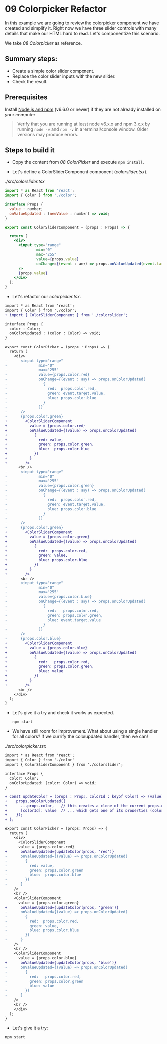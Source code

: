 # 09 Colorpicker Refactor

In this example we are going to review the colorpicker component we have created and simplify it. Right now we have three slider controls with many details that make our HTML hard to read. Let's componentize this scenario.

We take _08 Colorpicker_ as reference.

## Summary steps:

- Create a simple color slider component.
- Replace the color slider inputs with the new slider.
- Check the result.

## Prerequisites

Install [Node.js and npm](https://nodejs.org/en/) (v6.6.0 or newer) if they are not already installed on your computer.

> Verify that you are running at least node v6.x.x and npm 3.x.x by running `node -v` and `npm -v` in a terminal/console window. Older versions may produce errors.

## Steps to build it

- Copy the content from _08 ColorPicker_ and execute `npm install`.

- Let's define a ColorSliderComponent component (_colorslider.tsx_).

_./src/colorslider.tsx_

```jsx
import * as React from 'react';
import { Color } from './color';

interface Props {
  value : number;
  onValueUpdated : (newValue : number) => void;
}

export const ColorSliderComponent = (props : Props) => {

  return (
    <div>
      <input type="range"
              min="0"
              max="255"
              value={props.value}
              onChange={(event : any) => props.onValueUpdated(event.target.value)}
      />
      {props.value}
    </div>
  );
}
```

- Let's refactor our _colorpicker.tsx_.

```diff
import * as React from 'react';
import { Color } from './color';
+ import { ColorSliderComponent } from './colorslider';

interface Props {
  color : Color;
  onColorUpdated : (color : Color) => void;
}
  
export const ColorPicker = (props : Props) => {
  return (
    <div>
-      <input type="range"
-              min="0"
-              max="255"
-              value={props.color.red}
-              onChange={(event : any) => props.onColorUpdated(
-                {
-                  red:  props.color.red,
-                  green: event.target.value,
-                  blue: props.color.blue
-                }
-              )}
-      />
-      {props.color.green}
+        <ColorSliderComponent
+          value = {props.color.red}
+          onValueUpdated={(value) => props.onColorUpdated(
+            {
+              red: value,
+              green: props.color.green,
+              blue:  props.color.blue
+            })
+          }
+        />
      <br />
-      <input type="range"
-              min="0"
-              max="255"
-              value={props.color.green}
-              onChange={(event : any) => props.onColorUpdated(
-                {
-                  red:  props.color.red,
-                  green: event.target.value,
-                  blue: props.color.blue
-                }
-              )}
-      />
-      {props.color.green}     
+        <ColorSliderComponent
+          value = {props.color.green}
+          onValueUpdated={(value) => props.onColorUpdated(
+            {
+              red:  props.color.red,
+              green: value,
+              blue: props.color.blue
+            })
+          }
+        />
       <br />
-      <input type="range"
-              min="0"
-              max="255"
-              value={props.color.blue}
-              onChange={(event : any) => props.onColorUpdated(
-                {
-                  red:   props.color.red,
-                  green: props.color.green,
-                  blue: event.target.value
-                }
-              )}
-      />
-      {props.color.blue}
+        <ColorSliderComponent
+          value = {props.color.blue}
+          onValueUpdated={(value) => props.onColorUpdated(
+            {
+              red:   props.color.red,
+              green: props.color.green,
+              blue: value
+            })
+          }
+        />
      <br />           
    </div>    
  );
}
```

- Let's give it a try and check it works as expected.

  ```
  npm start
  ```
  
- We have still room for improvement. What about using a single handler for all colors? If we currify the colorupdated handler, then we can!

_./src/colorpicker.tsx_

```diff
import * as React from 'react';
import { Color } from './color'
import { ColorSliderComponent } from './colorslider';

interface Props {
  color: Color;
  onColorUpdated: (color: Color) => void;
}

+ const updateColor = (props : Props, colorId : keyof Color) => (value) => {  // keyof Color ensures only 'red', 'blue' or 'green' can be passed in.
+    props.onColorUpdated({
+      ...props.color,   // this creates a clone of the current props.color object...
+      [colorId]: value  // ... which gets one of its properties (colorId) immediately replaced by a new value.
+    });
+ };

export const ColorPicker = (props: Props) => {
  return (
    <div>
      <ColorSliderComponent
      value = {props.color.red}
+      onValueUpdated={updateColor(props, 'red')}
-      onValueUpdated={(value) => props.onColorUpdated(
-        {
-          red: value,
-          green: props.color.green,
-          blue:  props.color.blue
-        })
-      }
    />
    <br />
    <ColorSliderComponent
      value = {props.color.green}
+      onValueUpdated={updateColor(props, 'green')}
-      onValueUpdated={(value) => props.onColorUpdated(
-        {
-          red:  props.color.red,
-          green: value,
-          blue: props.color.blue
-        })
-      }
    />
    <br />
    <ColorSliderComponent
      value = {props.color.blue}
+      onValueUpdated={updateColor(props, 'blue')}
-      onValueUpdated={(value) => props.onColorUpdated(
-        {
-          red:   props.color.red,
-          green: props.color.green,
-          blue: value
-        })
-      }
    />
    <br />
    </div>
  );
}
```

- Let's give it a try:

```
npm start
```
